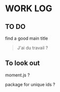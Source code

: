 # WORK LOG

## TO DO
find a good main title
> J'ai du travail ?


## To look out

moment.js ?

package for unique ids ?

